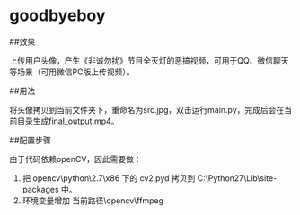 # goodbyeboy

##效果

上传用户头像，产生《非诚勿扰》节目全灭灯的恶搞视频，可用于QQ、微信聊天等场景（可用微信PC版上传视频）。

##用法

将头像拷贝到当前文件夹下，重命名为src.jpg，双击运行main.py，完成后会在当前目录生成final_output.mp4。

##配置步骤

由于代码依赖openCV，因此需要做：

1. 把 opencv\python\2.7\x86 下的 cv2.pyd 拷贝到 C:\Python27\Lib\site-packages 中。
2. 环境变量增加 当前路径\opencv\ffmpeg


